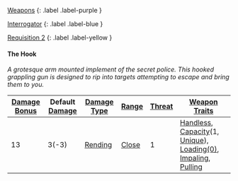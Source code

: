 
[Weapons](Game/Core/Weapons)
{: .label .label-purple }

[Interrogator](Game/Blocks/Interrogator)
{: .label .label-blue }

[Requisition 2](Game/Deployment#Requisition)
{: .label .label-yellow }
#### The Hook
*A grotesque arm mounted implement of the secret police. This hooked grappling gun is designed to rip into targets attempting to escape and bring them to you.*

| [Damage Bonus](Game/Core/Weapons#Damage%20Bonus) | Default [Damage](Game/Core/Weapons#Calculating%20Damage) | [Damage Type](Game/Core/Weapons#Damage%20Type) | [Range](Game/Core/Weapons#Range) | [Threat](Game/Core/Weapons#Threat) | [Weapon Traits](Game/Core/Weapon-Traits) |
| ---- | ---- | ---- | ---- | ---- | ---- |
| 13 | 3(-3) | [Rending](Game/Core/Injury#Rending) | [Close](Game/Core/Movement#Close) | 1 | [Handless](Game/Core/Weapon-Traits#Handless), [Capacity](Game/Core/Weapon-Traits#Capacity(X,%20Type))(1, [Unique](Game/Munition-Details#Unique)), [Loading(0)](Game/Core/Weapon-Traits#Loading(X)), [Impaling](Game/Core/Weapon-Traits#Impaling), [Pulling](Game/Core/Weapon-Traits#Pulling)  |
